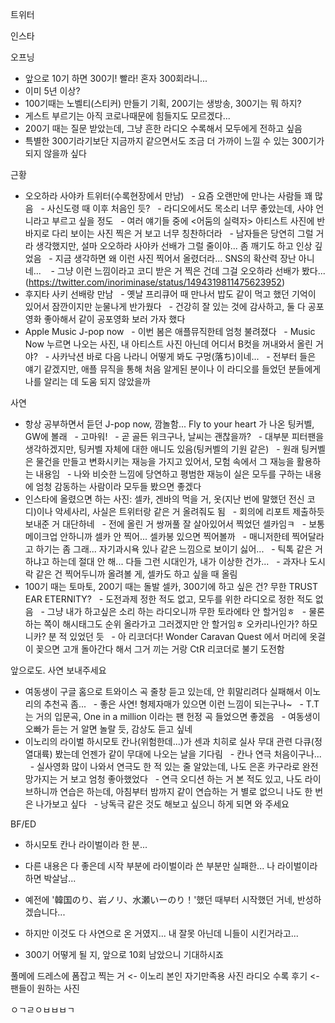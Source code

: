 


트위터



인스타

오프닝
- 앞으로 10기 하면 300기! 빨라! 혼자 300회라니...
- 이미 5년 이상? 
- 100기때는 노벨티(스티커) 만들기 기획, 200기는 생방송, 300기는 뭐 하지?
- 게스트 부르기는 아직 코로나때문에 힘들지도 모르겠다... 
- 200기 때는 질문 받았는데, 그냥 흔한 라디오 수록해서 모두에게 전하고 싶음
- 특별한 300기라기보단 지금까지 같으면서도 조금 더 가까이 느낄 수 있는 300기가 되지 않을까 싶다

근황
- 오오하라 사야카 트위터(수록현장에서 만남)
  - 요즘 오랜만에 만나는 사람들 꽤 많음
  - 사신도령 때 이후 처음인 듯?
  - 라디오에서도 목소리 너무 좋았는데, 사야 언니라고 부르고 싶을 정도
  - 여러 얘기들 중에 <어둠의 실력자> 아티스트 사진에 반바지로 다리 보이는 사진 찍은 거 보고 너무 칭찬하더라
  - 남자들은 당연히 그럴 거라 생각했지만, 설마 오오하라 사야카 선배가 그럴 줄이야... 좀 깨기도 하고 인상 깊었음
  - 지금 생각하면 왜 이런 사진 찍어서 올렸더라... SNS의 확산력 장난 아니네... 
  - 그냥 이런 느낌이라고 코디 받은 거 찍은 건데 그걸 오오하라 선배가 봤다... (https://twitter.com/inoriminase/status/1494319811475623952)
- 후지타 사키 선배랑 만남
  - 옛날 프리큐어 때 만나서 밥도 같이 먹고 했던 기억이 있어서 잠깐이지만 눈물나게 반가웠다
  - 건강히 잘 있는 것에 감사하고, 둘 다 공포영화 좋아해서 같이 공포영화 보러 가자 했다
- Apple Music J-pop now
  - 이번 봄은 애플뮤직한테 엄청 불려졌다
  - Music Now 누르면 나오는 사진, 내 아티스트 사진 아닌데 어디서 B컷을 꺼내와서 올린 거야?
  - 사카낙션 바로 다음 나라니 어떻게 봐도 구멍(落ち)이네...
  - 전부터 들은 얘기 같겠지만, 애플 뮤직을 통해 처음 알게된 분이나 이 라디오를 들었던 분들에게 나를 알리는 데 도움 되지 않았을까

사연
- 항상 공부하면서 듣던 J-pop now, 깜놀함... Fly to your heart 가 나온 팅커벨, GW에 볼래
  - 고마워!
  - 곧 골든 위크구나, 날씨는 괜찮을까?
  - 대부분 피터팬을 생각하겠지만, 팅커벨 자체에 대한 애니도 있음(팅커벨의 기원 같은)
  - 원래 팅커벨은 물건을 만들고 변화시키는 재능을 가지고 있어서, 모험 속에서 그 재능을 활용하는 내용임
  - 나와 비슷한 느낌에 당연하고 평범한 재능이 실은 모두를 구하는 내용에 엄청 감동하는 사람이라 모두들 봤으면 좋겠다
- 인스타에 올렸으면 하는 사진: 셀카, 겐바의 먹을 거, 옷(지난 번에 말했던 전신 코디)이나 악세사리, 사실은 트위터랑 같은 거 올려줘도 됨
  - 회의에 리포트 제출하듯 보내준 거 대단하네
  - 전에 올린 거 쌍꺼풀 잘 살아있어서 찍었던 셀카임ㅋ
  - 보통 메이크업 안하니까 셀카 안 찍어... 셀카봉 있으면 찍어볼까
  - 매니저한테 찍어달라고 하기는 좀 그래... 자기과시욕 있나 같은 느낌으로 보이기 싫어...
  - 틱톡 같은 거 하냐고 하는데 절대 안 해... 다들 그런 시대인가, 내가 이상한 건가...
  - 과자나 도시락 같은 건 찍어두니까 올려볼 게, 셀카도 하고 싶을 때 올림
- 100기 때는 토마토, 200기 때는 돌발 셀카, 300기에 하고 싶은 건? 무한 TRUST EAR ETERNITY?
  - 도전과제 정한 적도 없고, 모두를 위한 라디오로 정한 적도 없음
  - 그냥 내가 하고싶은 소리 하는 라디오니까 무한 토라에타 안 할거임ㅎ
  - 물론 하는 쪽이 해시태그도 순위 올라가고 그러겠지만 안 할거임ㅎ 오카리나인가? 하모니카? 분 적 있었던 듯
  - 아 리코더다! Wonder Caravan Quest 에서 머리에 옷걸이 꽂으면 고개 돌아간다 해서 그거 끼는 거랑 CtR 리코더로 불기 도전함



앞으로도. 사연 보내주세요
- 여동생이 구글 홈으로 트와이스 곡 줄창 듣고 있는데, 안 휘말리려다 실패해서 이노리의 추천곡 좀...
  - 좋은 사연! 형제자매가 있으면 이런 느낌이 되는구나~
  - T.T는 거의 입문곡, One in a million 이라는 팬 헌정 곡 들었으면 좋겠음
  - 여동생이 오빠가 듣는 거 알면 놀랄 듯, 감상도 듣고 싶네
- 이노리의 라이벌 하시모토 칸나(위험한데...)가 센과 치히로 실사 무대 관련 다큐(정열대륙) 봤는데 언젠가 같이 무대에 나오는 날을 기다림
  - 칸나 연극 처음이구나...
  - 실사영화 많이 나와서 연극도 한 적 있는 줄 알았는데, 나도 은혼 카구라로 완전 망가지는 거 보고 엄청 좋아했었다
  - 연극 오디션 하는 거 본 적도 있고, 나도 라이브하니까 연습은 하는데, 아침부터 밤까지 같이 연습하는 거 별로 없으니 나도 한 번은 나가보고 싶다
  - 낭독극 같은 것도 해보고 싶으니 하게 되면 와 주세요

BF/ED
- 하시모토 칸나 라이벌이라 한 분...
- 다른 내용은 다 좋은데 시작 부분에 라이벌이라 쓴 부분만 실패한... 나 라이벌이라 하면 박살남...
- 예전에 '韓国のり、岩ノリ、水瀬いーのり！'했던 때부터 시작했던 거네, 반성하겠습니다...



- 하지만 이것도 다 사연으로 온 거였지... 내 잘못 아닌데 니들이 시킨거라고...
- 300기 어떻게 될 지, 앞으로 10회 남았으니 기대하시죠

풀메에 드레스에 폼잡고 찍는 거 <- 이노리 본인 자기만족용 사진
라디오 수록 후기 <- 팬들이 원하는 사진

ㅇㄱㄹㅇㅂㅂㅂㄱ


